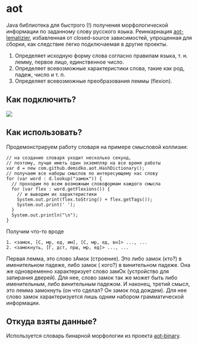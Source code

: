 # aot

Java библиотека для быстрого (!) получения морфологической информации по заданному слову русского
языка. Реинкарнация [aot-lematizier](https://github.com/bazhenov/aot-lematizer), избавленная от
closed-source зависимостей, упрощенная для сборки, как следствие легко подключаемая в другие
проекты.

1. Определяет исходную форму слова согласно правилам языка, т. н. лемму, первое лицо, единственное
   число.
2. Определяет всевозможные характеристики слова, такие как род, падеж, число и т. п.
3. Определяет всевозможные преобразования леммы (flexion).

## Как подключить?

[![](https://jitpack.io/v/demidko/aot.svg)](https://jitpack.io/#demidko/aot)

## Как использовать?

Продемонстрируем работу словаря на примере смысловой коллизии:

```
// на создание словаря уходит несколько секунд,
// поэтому, лучше иметь один экземпляр на все время работы
var d = new com.github.demidko.aot.HashDictionary(); 
// получаем все наборы смыслов по интересующему нас слову
for (var word : d.lookup("замок")) {
  // проходим по всем возможным словоформам каждого смысла
  for (var flex : word.getFlexions()) {
    // и выводим их характеристики
    System.out.print(flex.toString() + flex.getTags());
    System.out.print(' ');
  }
  System.out.println("\n");
}
```

Получим что-то вроде

```shell
1. <замок, [С, мр, ед, им], [С, мр, ед, вн]> ..., ...
2. <замокнуть, [Г, дст, прш, мр, ед]> ..., ...
```

Первая лемма, это слово зАмок (строение). Это либо замок (кто?) в именительном падеже, либо замок (
кого?) в винительном падеже. Она же одновременно характеризует слово замОк (устройство для запирания
дверей). Для нее, слово замок так же может быть либо именительным, либо винительным падежом. И
наконец, третий смысл, это лемма замокнуть (он что сделал? Он замок под дождем). Для нее слово замок
характеризуется лишь одним набором грамматической информации.

## Откуда взяты данные?

Используется словарь бинарной морфологии из
проекта [aot-binary](https://github.com/demidko/aot-binary).







